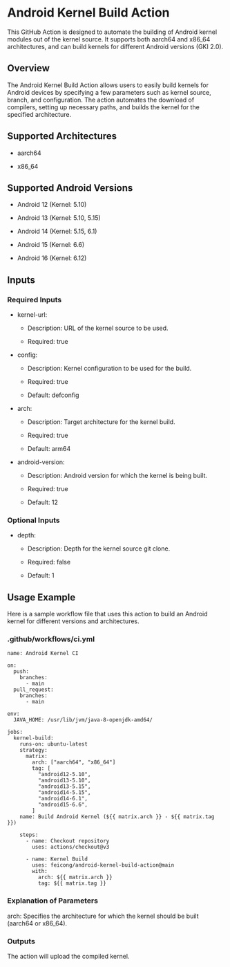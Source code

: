 # Android Kernel Build Action

This GitHub Action is designed to automate the building of Android kernel modules out of the kernel source. It supports both aarch64 and x86_64 architectures, and can build kernels for different Android versions (GKI 2.0).

## Overview

The Android Kernel Build Action allows users to easily build kernels for Android devices by specifying a few parameters such as kernel source, branch, and configuration. The action automates the download of compilers, setting up necessary paths, and builds the kernel for the specified architecture.

## Supported Architectures

- aarch64

- x86_64

## Supported Android Versions

- Android 12 (Kernel: 5.10)

- Android 13 (Kernel: 5.10, 5.15)

- Android 14 (Kernel: 5.15, 6.1)

- Android 15 (Kernel: 6.6)

- Android 16 (Kernel: 6.12)

## Inputs

### Required Inputs

- kernel-url:

    - Description: URL of the kernel source to be used.

    - Required: true

- config:

    - Description: Kernel configuration to be used for the build.

    - Required: true

    - Default: defconfig

- arch:

    - Description: Target architecture for the kernel build.

    - Required: true

    - Default: arm64

- android-version:

    - Description: Android version for which the kernel is being built.

    - Required: true

    - Default: 12

### Optional Inputs

- depth:

    - Description: Depth for the kernel source git clone.

    - Required: false

    - Default: 1


## Usage Example

Here is a sample workflow file that uses this action to build an Android kernel for different versions and architectures.

### .github/workflows/ci.yml

```
name: Android Kernel CI

on:
  push:
    branches:
      - main
  pull_request:
    branches:
      - main

env:
  JAVA_HOME: /usr/lib/jvm/java-8-openjdk-amd64/

jobs:
  kernel-build:
    runs-on: ubuntu-latest
    strategy:
      matrix:
        arch: ["aarch64", "x86_64"]
        tag: [
          "android12-5.10",
          "android13-5.10",
          "android13-5.15",
          "android14-5.15",
          "android14-6.1",
          "android15-6.6",
        ]
    name: Build Android Kernel (${{ matrix.arch }} - ${{ matrix.tag }})

    steps:
      - name: Checkout repository
        uses: actions/checkout@v3

      - name: Kernel Build
        uses: feicong/android-kernel-build-action@main
        with:
          arch: ${{ matrix.arch }}
          tag: ${{ matrix.tag }}
```

### Explanation of Parameters

arch: Specifies the architecture for which the kernel should be built (aarch64 or x86_64).

### Outputs

The action will upload the compiled kernel.